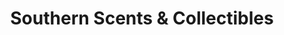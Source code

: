 ---
title: "Southern Scents & Collectibles"
url: /anderson/southern-scents-and-collectibles/
shop: gift
---